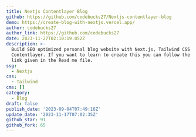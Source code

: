 ```yaml
---
title: Nextjs Contentlayer Blog
github: https://github.com/codebucks27/Nextjs-contentlayer-blog
demo: https://create-blog-with-nextjs.vercel.app/
author: codebucks27
author_link: https://github.com/codebucks27
date: 2023-11-27T02:10:19.052Z
description: >-
  Build SEO optimized personal blog website with Next.js, Tailwind CSS and
  Contentlayer. If you want to learn to create this you can follow the tutorial
  link given in the Read me file.
ssg:
  - Nextjs
css:
  - Tailwind
cms: []
category:
  - Blog
draft: false
publish_date: '2023-09-04T07:49:16Z'
update_date: '2023-11-17T07:02:35Z'
github_star: 91
github_fork: 65
---
```

